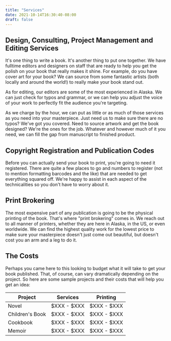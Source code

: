 ```yaml
---
title: "Services"
date: 2021-10-14T16:30:40-08:00
draft: false
---
```


## Design, Consulting, Project Management and Editing Services

It's one thing to write a book. It's another thing to put one together. We have fulltime editors and designers on staff that are ready to help you get the polish on your book that really makes it shine. For example, do you have cover art for your book? We can source from some fantastic artists (both locally and around the world!) to really make your book stand out.

As for editing, our editors are some of the most experienced in Alaska. We can just check for typos and grammar, or we can help you adjust the voice of your work to perfectly fit the audience you're targeting.

As we charge by the hour, we can put as little or as much of those services as you need into your masterpiece. Just need us to make sure there are no typos? We've got you covered. Need to source artwork and get the book designed? We're the ones for the job. Whatever and however much of it you need, we can fill the gap from manuscript to finished product.

## Copyright Registration and Publication Codes

Before you can actually send your book to print, you're going to need it registered. There are quite a few places to go and numbers to register (not to mention formatting barcodes and the like) that are needed to get everything squared off. We're happy to assist in each aspect of the technicalities so you don't have to worry about it.

## Print Brokering

The most expensive part of any publication is going to be the physical printing of the book. That's where "print brokering" comes in. We reach out to all manner of printers, whether they are here in Alaska, in the US, or even worldwide. We can find the highest quality work for the lowest price to make sure your masterpiece doesn't just come out beautiful, but doesn't cost you an arm and a leg to do it.

## The Costs

Perhaps you came here to this looking to budget what it will take to get your book published. That, of course, can vary dramatically depending on the project. So here are some sample projects and their costs that will help you get an idea:

Project | Services | Printing  
---|---|---  
Novel | $XXX - $XXX | $XXX - $XXX 
Children's Book | $XXX - $XXX |  $XXX - $XXX
Cookbook | $XXX - $XXX | $XXX - $XXX
Memoir | $XXX - $XXX | $XXX - $XXX
